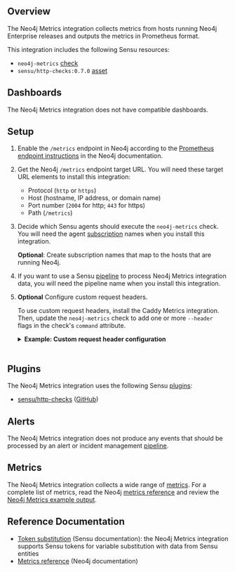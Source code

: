 ## Overview

<!-- Sensu Integration description; supports markdown -->

The Neo4j Metrics integration collects metrics from hosts running Neo4j Enterprise releases and outputs the metrics in Prometheus format.

<!-- Provide a high level overview of the integration contents (e.g. checks, filters, mutators, handlers, assets, etc) -->

This integration includes the following Sensu resources:

* `neo4j-metrics` [check]
* `sensu/http-checks:0.7.0` [asset]

## Dashboards

<!-- List of compatible dashboards w/ screenshots (supports png, jpeg, and gif images; relative paths only; e.g. `![](img/dashboard-1.png)` )-->

<!-- This integration is compatible with the [{{dashboard_name}}][{{dashboard_link}}] (included w/ [Sensu Plus][sensu-plus]). -->

<!-- ![](img/dashboard.png) -->

The Neo4j Metrics integration does not have compatible dashboards.

## Setup

<!-- Sensu Integration setup instructions, including Sensu agent configuration and external component configuration -->
<!-- EXAMPLE: what configuration (if any) is required in a third-party service to enable monitoring? -->

1. Enable the `/metrics` endpoint in Neo4j according to the [Prometheus endpoint instructions] in the Neo4j documentation.

1. Get the Neo4j `/metrics` endpoint target URL. You will need these target URL elements to install this integration:

   - Protocol (`http` or `https`)
   - Host (hostname, IP address, or domain name)
   - Port number (`2004` for http; `443` for https)
   - Path (`/metrics`)

1. Decide which Sensu agents should execute the `neo4j-metrics` check. You will need the agent [subscription] names when you install this integration.

   **Optional**: Create subscription names that map to the hosts that are running Neo4j.

1. If you want to use a Sensu [pipeline] to process Neo4j Metrics integration data, you will need the pipeline name when you install this integration.

1. **Optional** Configure custom request headers.

   To use custom request headers, install the Caddy Metrics integration. Then, update the `neo4j-metrics` check to add one or more `--header` flags in the check's `command` attribute.

   <details><summary><strong>Example: Custom request header configuration</strong></summary>

   ```yaml
   spec:
     command: >-
       http-get
       --timeout 10
       --url "http://127.0.0.1:2004/metrics"
       --header "Content-Type: text/plain"
       --header "X-Example-Header: helloworld"
   ```

   </details>
   <br>

## Plugins

<!-- Links to any Sensu Integration dependencies (i.e. Sensu Plugins) -->

The Neo4j Metrics integration uses the following Sensu [plugins]:

- [sensu/http-checks][http-checks-bonsai] ([GitHub][http-checks-github])

## Alerts

<!-- List of all alerts generated by this integration. -->

The Neo4j Metrics integration does not produce any events that should be processed by an alert or incident management [pipeline].

## Metrics

<!-- List of all metrics or events collected by this integration. -->

The Neo4j Metrics integration collects a wide range of [metrics]. For a complete list of metrics, read the Neo4j [metrics reference] and review the [Neo4j Metrics example output].

## Reference Documentation

<!-- Please provide links to any relevant reference documentation to help users learn more and/or troubleshoot this integration; specifically including any third-party software documentation. -->

* [Token substitution] (Sensu documentation): the Neo4j Metrics integration supports Sensu tokens for variable substitution with data from Sensu entities
* [Metrics reference][metrics reference] (Neo4j documentation)


<!-- Links -->
[entity]: https://docs.sensu.io/sensu-go/latest/observability-pipeline/observe-entities/entities/
[check]: https://docs.sensu.io/sensu-go/latest/observability-pipeline/observe-schedule/checks/
[asset]: https://docs.sensu.io/sensu-go/latest/plugins/assets/
[subscription]: https://docs.sensu.io/sensu-go/latest/observability-pipeline/observe-schedule/subscriptions/
[subscriptions]: https://docs.sensu.io/sensu-go/latest/observability-pipeline/observe-schedule/subscriptions/
[agents]: https://docs.sensu.io/sensu-go/latest/observability-pipeline/observe-schedule/agent/
[annotation]: https://docs.sensu.io/sensu-go/latest/observability-pipeline/observe-schedule/agent/#general-configuration-flags
[plugins]: https://docs.sensu.io/sensu-go/latest/plugins/
[metrics]: https://docs.sensu.io/sensu-go/latest/observability-pipeline/observe-schedule/metrics/
[handler]: https://docs.sensu.io/sensu-go/latest/observability-pipeline/observe-process/handlers/
[pipeline]: https://docs.sensu.io/sensu-go/latest/observability-pipeline/observe-process/pipelines/
[secret]: https://docs.sensu.io/sensu-go/latest/operations/manage-secrets/secrets/
[secrets]: https://docs.sensu.io/sensu-go/latest/operations/manage-secrets/secrets/
[Token substitution]: https://docs.sensu.io/sensu-go/latest/observability-pipeline/observe-schedule/tokens/
[sensu-plus]: https://sensu.io/features/analytics
[http-checks-bonsai]: https://bonsai.sensu.io/assets/sensu/http-checks
[http-checks-github]: https://github.com/sensu/http-checks
[metrics reference]: https://neo4j.com/docs/operations-manual/current/monitoring/metrics/reference
[Neo4j Metrics example output]: https://gist.github.com/thoward/3504925a6f6eeef29ab1db4c859e89dd
[Prometheus endpoint instructions]: https://neo4j.com/docs/operations-manual/current/monitoring/metrics/expose/#_prometheus
